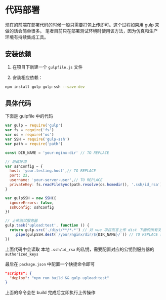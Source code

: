 # 代码部署

现在的前端在部署代码的时候一般只需要打包上传即可。这个过程如果用 gulp 来做的话会简单很多。
笔者目前只在部署测试环境时使用该方法，因为仿真和生产环境有持续集成工具。

## 安装依赖

1. 在项目下新建一个 `gulpfile.js` 文件

2. 安装相应依赖：
```bash
npm install gulp gulp-ssh --save-dev
```

## 具体代码
下面是 gulpfile 中的代码

```javascript
var gulp = require('gulp')
var fs = require('fs')
var os = require('os')
var SSH = require('gulp-ssh')
var path = require('path')

const DIR_NAME = 'your-nginx-dir' // TO REPLACE

// 测试环境
var sshConfig = {
  host: 'your.testing.host',// TO REPLACE
  port: 22,
  username: 'your-server-user',// TO REPLACE
  privateKey: fs.readFileSync(path.resolve(os.homedir(), '.ssh/id_rsa')) // 服务器上放上你的 public key
}

var gulpSSH = new SSH({
  ignoreErrors: false,
  sshConfig: sshConfig
})

// 上传测试服务器
gulp.task('upload:test', function () {
  return gulp.src('./dist/**/*.*') // 对 vue 项目而言上传 dist 下面的所有文件
    .pipe(gulpSSH.dest(`/your/nginx/dir/${DIR_NAME}/`)) // TO REPLACE 你服务器上对应的 nginx 目录
})

```

上面代码中会读取 本地 `.ssh/id_rsa` 的私钥，需要配置对应的公钥到服务器的 `authorized_keys`

最后在 `package.json` 中配置一个快捷命令即可

```json
"scripts": {
  "deploy": "npm run build && gulp upload:test"
}
```
上面的命令会在 build 完成后立即执行上传操作